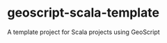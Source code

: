 geoscript-scala-template
========================

A template project for Scala projects using GeoScript